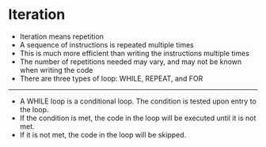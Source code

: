 # Iteration #

- Iteration means repetition
- A sequence of instructions is repeated multiple times
- This is much more efficient than writing the instructions multiple times
- The number of repetitions needed may vary, and may not be known when writing the code
- There are three types of loop: WHILE, REPEAT, and FOR

------------

- A WHILE loop is a conditional loop. The condition is tested upon entry to the loop.
- If the condition is met, the code in the loop will be executed until it is not met.
- If it is not met, the code in the loop will be skipped.
